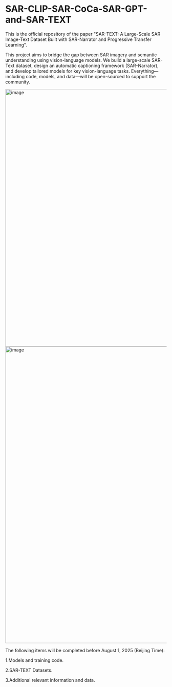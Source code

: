 # SAR-CLIP-SAR-CoCa-SAR-GPT-and-SAR-TEXT
This is the official repository of the paper "SAR-TEXT: A Large-Scale SAR Image-Text Dataset Built with SAR-Narrator and Progressive Transfer Learning".

This project aims to bridge the gap between SAR imagery and semantic understanding using vision-language models. We build a large-scale SAR-Text dataset, design an automatic captioning framework (SAR-Narrator), and develop tailored models for key vision-language tasks. Everything—including code, models, and data—will be open-sourced to support the community.

<img width="910" height="805" alt="image" src="https://github.com/user-attachments/assets/5b240745-0a3e-4c3d-ac0d-c7c1034fea5a" />

<img width="970" height="928" alt="image" src="https://github.com/user-attachments/assets/b6ac5cad-6c46-4613-97eb-2ea5637e5b8e" />


The following items will be completed before August 1, 2025 (Beijing Time):

1.Models and training code.

2.SAR-TEXT Datasets.

3.Additional relevant information and data.
